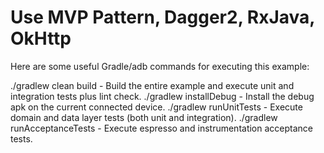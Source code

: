 Use MVP Pattern, Dagger2, RxJava, OkHttp 
=========================


Here are some useful Gradle/adb commands for executing this example:

./gradlew clean build - Build the entire example and execute unit and integration tests plus lint check.
./gradlew installDebug - Install the debug apk on the current connected device.
./gradlew runUnitTests - Execute domain and data layer tests (both unit and integration).
./gradlew runAcceptanceTests - Execute espresso and instrumentation acceptance tests.
